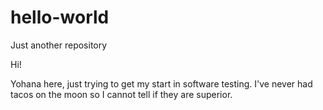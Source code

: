 # hello-world
Just another repository

Hi!

Yohana here, just trying to get my start in software testing. I've never had tacos on the moon so I cannot tell if they are superior.
